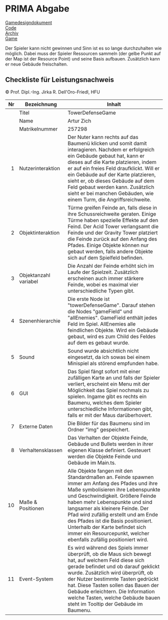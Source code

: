 # PRIMA Abgabe

[Gamedesigndokument](https://github.com/ar134/PRIMA/blob/master/TowerDefenseGame/gamedesigndocument.md)<br />
[Code](https://github.com/ar134/PRIMA/tree/master/TowerDefenseGame)<br />
[Archiv](https://github.com/ar134/PRIMA/blob/master/TowerDefenseGame/PRIMA_Artur_Zich_Abgabe.zip)<br />
[Game](https://rawcdn.githack.com/ar134/PRIMA/e9920d0262dfc8867d640d02c99d9b2db9140649/TowerDefenseGame/Main.html)


Der Spieler kann nicht gewinnen und Sinn ist es so lange durchzuhalten wie möglich. Dabei muss der Spieler Ressourcen sammeln (der gelbe Punkt auf der Map ist der Resource Point) und seine Basis aufbauen. Zusätzlich kann er neue Gebäude freischalten.

## Checkliste für Leistungsnachweis
© Prof. Dipl.-Ing. Jirka R. Dell'Oro-Friedl, HFU

| Nr | Bezeichnung           | Inhalt                                                                                                                                                                                                                                                                         |
|---:|-----------------------|--------------------------------------------------------------------------------------------------------------------------------------------------------------------------------------------------------------------------------------------------------------------------------|
|    | Titel                 |TowerDefenseGame
|    | Name                  |Artur Zich
|    | Matrikelnummer        |257298
|  1 | Nutzerinteraktion     | Der Nuter kann rechts auf das Baumenü klicken und somit damit interagieren. Nachdem er erfolgreich ein Gebäude gebaut hat, kann er dieses auf die Karte platzieren, indem er auf ein freies Feld draufklickt. Will er ein Gebäude auf der Karte platzieren, sieht er, ob dieses Gebäude auf dem Feld gebaut werden kann. Zusätzlich sieht er bei manchen Gebäuden, wie einem Turm, die Angriffsreichweite.                                                                                                  |
|  2 | Objektinteraktion     | Türme greifen Feinde an, falls diese in ihre Schussreichweite geraten. Einige Türme haben spezielle Effekte auf den Feind. Der Acid Tower verlangsamt die Feinde und der Gravity Tower platziert die Feinde zurück auf den Anfang des Pfades. Einige Objekte können nur gebaut werden, falls andere Objekte sich auf dem Spielfeld befinden.                                                                                                                                                                           |
|  3 | Objektanzahl variabel | Die Anzahl der Feinde erhöht sich im Laufe der Spielzeit. Zusätzlich erscheinen auch immer stärkere Feinde, wobei es maximal vier unterschiedliche Typen gibt.                                                                                                                                          |
|  4 | Szenenhierarchie      | Die erste Node ist "towerDefenseGame". Darauf stehen die Nodes "gameField" und "allEnemies". GameField enthält jedes Feld im Spiel. AllEnemies alle feindlichen Objekte. Wird ein Gebäude gebaut, wird es zum Child des Feldes auf dem es gebaut wurde.                                                                                              |
|  5 | Sound                 | Sound wurde absichtlich nicht eingesetzt, da ich sowas bei einem Minispiel als störend empfunden habe.                                                      |
|  6 | GUI                   | Das Spiel fängt sofort mit einer zufälligen Karte an und falls der Spieler verliert, erscheint ein Menu mit der Möglichkeit das Spiel nochmals zu spielen. Ingame gibt es rechts ein Baumenu, welches dem Spieler unterschiedliche Informationen gibt, falls er mit der Maus darüberhovert.                                 |
|  7 | Externe Daten         | Die Bilder für das Baumenu sind im Ordner "img" gespeichert.                                                              |
|  8 | Verhaltensklassen     | Das Verhalten der Objekte Feinde, Gebäude und Bullets werden in ihrer eigenen Klasse definiert. Gesteuert werden die Objekte Feinde und Gebäude im Main.ts.
| 10 | Maße & Positionen     | Alle Objekte fangen mit den Standardmaßen an. Feinde spawnen immer am Anfang des Pfades und ihre Maße symbolisieren ihre Lebenspunkte und Geschwindigkeit. Größere Feinde haben mehr Lebenspunkte und sind langsamer als kleinere Feinde. Der Pfad wird zufällig erstellt und am Ende des Pfades ist die Basis positioniert. Unterhalb der Karte befindet sich immer ein Resourcepunkt, welcher ebenfalls zufällig positioniert wird.                                                     |
| 11 | Event-System | Es wird während des Spiels immer überprüft, ob die Maus sich bewegt hat, auf welchem Feld diese sich gerade befindet und ob darauf geklickt wurde. Zusätzlich wird überprüft, ob der Nutzer bestimmte Tasten gedrückt hat. Diese Tasten sollen das Bauen der Gebäude erleichtern. Die Information welche Tasten, welche Gebäude bauen steht im Tooltip der Gebäude im Baumenu.                                                                                                                                                             |